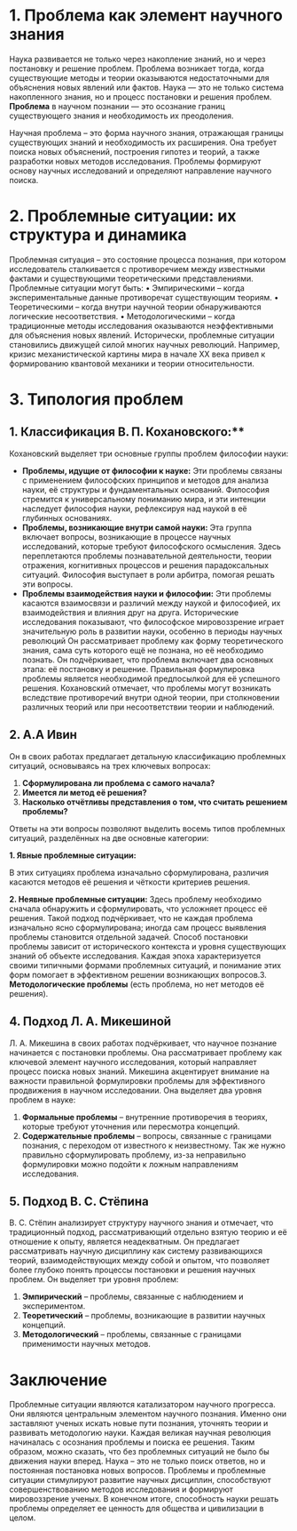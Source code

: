 
# 1. Проблема как элемент научного знания
Наука развивается не только через накопление знаний, но и через постановку и решение проблем. Проблема возникает тогда, когда существующие методы и теории оказываются недостаточными для объяснения новых явлений или фактов.
Наука — это не только система накопленного знания, но и процесс постановки и решения проблем. **Проблема** в научном познании — это осознание границ существующего знания и необходимость их преодоления.

Научная проблема – это форма научного знания, отражающая границы существующих знаний и необходимость их расширения. Она требует поиска новых объяснений, построения гипотез и теорий, а также разработки новых методов исследования. Проблемы формируют основу научных исследований и определяют направление научного поиска.
# 2. Проблемные ситуации: их структура и динамика
Проблемная ситуация – это состояние процесса познания, при котором исследователь сталкивается с противоречием между известными фактами и существующими теоретическими представлениями.
Проблемные ситуации могут быть:
    • Эмпирическими – когда экспериментальные данные противоречат существующим теориям.
    • Теоретическими – когда внутри научной теории обнаруживаются логические несоответствия.
    • Методологическими – когда традиционные методы исследования оказываются неэффективными для объяснения новых явлений.
Исторически, проблемные ситуации становились движущей силой многих научных революций. Например, кризис механистической картины мира в начале XX века привел к формированию квантовой механики и теории относительности.

# 3. Типология проблем
## 1. Классификация В. П. Кохановского:**

Кохановский выделяет три основные группы проблем философии науки:
- **Проблемы, идущие от философии к науке:** Эти проблемы связаны с применением философских принципов и методов для анализа науки, её структуры и фундаментальных оснований. Философия стремится к универсальному пониманию мира, и эти интенции наследует философия науки, рефлексируя над наукой в её глубинных основаниях.     
- **Проблемы, возникающие внутри самой науки:** Эта группа включает вопросы, возникающие в процессе научных исследований, которые требуют философского осмысления. Здесь переплетаются проблемы познавательной деятельности, теории отражения, когнитивных процессов и решения парадоксальных ситуаций. Философия выступает в роли арбитра, помогая решать эти вопросы. ​    
- **Проблемы взаимодействия науки и философии:** Эти проблемы касаются взаимосвязи и различий между наукой и философией, их взаимодействия и влияния друг на друга. Исторические исследования показывают, что философское мировоззрение играет значительную роль в развитии науки, особенно в периоды научных революций
Он рассматривает проблему как форму теоретического знания, сама суть которого ещё не познана, но её необходимо познать. Он подчёркивает, что проблема включает два основных этапа: её постановку и решение. Правильная формулировка проблемы является необходимой предпосылкой для её успешного решения. Кохановский отмечает, что проблемы могут возникать вследствие противоречий внутри одной теории, при столкновении различных теорий или при несоответствии теории и наблюдений.
## 2. А.А Ивин
Он в своих работах предлагает детальную классификацию проблемных ситуаций, основываясь на трех ключевых вопросах:​
1. **Сформулирована ли проблема с самого начала?**​    
2. **Имеется ли метод её решения?**​    
3. **Насколько отчётливы представления о том, что считать решением проблемы?**​    

Ответы на эти вопросы позволяют выделить восемь типов проблемных ситуаций, разделённых на две основные категории:

**1. Явные проблемные ситуации:**

В этих ситуациях проблема изначально сформулирована, различия касаются методов её решения и чёткости критериев решения.

**2. Неявные проблемные ситуации:**
Здесь проблему необходимо сначала обнаружить и сформулировать, что усложняет процесс её решения.​
Такой подход подчёркивает, что не каждая проблема изначально ясно сформулирована; иногда сам процесс выявления проблемы становится отдельной задачей. Способ постановки проблемы зависит от исторического контекста и уровня существующих знаний об объекте исследования. Каждая эпоха характеризуется своими типичными формами проблемных ситуаций, и понимание этих форм помогает в эффективном решении возникающих вопросов. ​
3. **Методологические проблемы** (есть проблема, но нет методов её решения).
## 4. Подход Л. А. Микешиной
Л. А. Микешина в своих работах подчёркивает, что научное познание начинается с постановки проблемы. Она рассматривает проблему как ключевой элемент научного исследования, который направляет процесс поиска новых знаний. Микешина акцентирует внимание на важности правильной формулировки проблемы для эффективного продвижения в научном исследовании.
Она выделяет два уровня проблем в науке:
1. **Формальные проблемы** – внутренние противоречия в теориях, которые требуют уточнения или пересмотра концепций.    
2. **Содержательные проблемы** – вопросы, связанные с границами познания, с переходом от известного к неизвестному.
Так же нужно правильно сформулировать проблему, из-за неправильно формулировки можно подойти к ложным направлениям исследования.
## 5. **Подход В. С. Стёпина**
В. С. Стёпин анализирует структуру научного знания и отмечает, что традиционный подход, рассматривающий отдельно взятую теорию и её отношение к опыту, является неадекватным. Он предлагает рассматривать научную дисциплину как систему развивающихся теорий, взаимодействующих между собой и опытом, что позволяет более глубоко понять процессы постановки и решения научных проблем.
Он выделяет три уровня проблем:

1. **Эмпирический** – проблемы, связанные с наблюдением и экспериментом.    
2. **Теоретический** – проблемы, возникающие в развитии научных концепций.    
3. **Методологический** – проблемы, связанные с границами применимости научных методов.



# Заключение
Проблемные ситуации являются катализатором научного прогресса. Они являются центральным элементом научного познания. Именно они заставляют ученых искать новые пути познания, уточнять теории и развивать методологию науки. Каждая великая научная революция начиналась с осознания проблемы и поиска ее решения. Таким образом, можно сказать, что без проблемных ситуаций не было бы движения науки вперед.
Наука – это не только поиск ответов, но и постоянная постановка новых вопросов. Проблемы и проблемные ситуации стимулируют развитие научных дисциплин, способствуют совершенствованию методов исследования и формируют мировоззрение ученых. В конечном итоге, способность науки решать проблемы определяет ее ценность для общества и цивилизации в целом.
